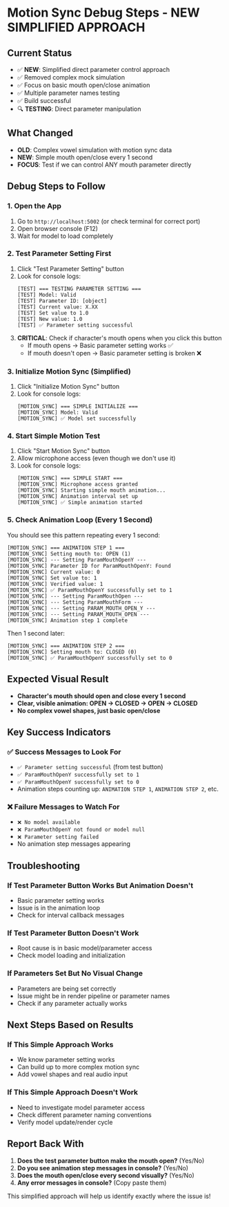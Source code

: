 # Motion Sync Debug Steps - NEW SIMPLIFIED APPROACH

## Current Status
- ✅ **NEW**: Simplified direct parameter control approach
- ✅ Removed complex mock simulation 
- ✅ Focus on basic mouth open/close animation
- ✅ Multiple parameter names testing
- ✅ Build successful
- 🔍 **TESTING**: Direct parameter manipulation

## What Changed
- **OLD**: Complex vowel simulation with motion sync data
- **NEW**: Simple mouth open/close every 1 second
- **FOCUS**: Test if we can control ANY mouth parameter directly

## Debug Steps to Follow

### 1. Open the App
1. Go to `http://localhost:5002` (or check terminal for correct port)
2. Open browser console (F12)
3. Wait for model to load completely

### 2. Test Parameter Setting First
1. Click "Test Parameter Setting" button
2. Look for console logs:
   ```
   [TEST] === TESTING PARAMETER SETTING ===
   [TEST] Model: Valid
   [TEST] Parameter ID: [object]
   [TEST] Current value: X.XX
   [TEST] Set value to 1.0
   [TEST] New value: 1.0
   [TEST] ✅ Parameter setting successful
   ```
3. **CRITICAL**: Check if character's mouth opens when you click this button
   - If mouth opens → Basic parameter setting works ✅
   - If mouth doesn't open → Basic parameter setting is broken ❌

### 3. Initialize Motion Sync (Simplified)
1. Click "Initialize Motion Sync" button
2. Look for console logs:
   ```
   [MOTION_SYNC] === SIMPLE INITIALIZE ===
   [MOTION_SYNC] Model: Valid
   [MOTION_SYNC] ✅ Model set successfully
   ```

### 4. Start Simple Motion Test
1. Click "Start Motion Sync" button
2. Allow microphone access (even though we don't use it)
3. Look for console logs:
   ```
   [MOTION_SYNC] === SIMPLE START ===
   [MOTION_SYNC] Microphone access granted
   [MOTION_SYNC] Starting simple mouth animation...
   [MOTION_SYNC] Animation interval set up
   [MOTION_SYNC] ✅ Simple animation started
   ```

### 5. Check Animation Loop (Every 1 Second)
You should see this pattern repeating every 1 second:
```
[MOTION_SYNC] === ANIMATION STEP 1 ===
[MOTION_SYNC] Setting mouth to: OPEN (1)
[MOTION_SYNC] --- Setting ParamMouthOpenY ---
[MOTION_SYNC] Parameter ID for ParamMouthOpenY: Found
[MOTION_SYNC] Current value: 0
[MOTION_SYNC] Set value to: 1
[MOTION_SYNC] Verified value: 1
[MOTION_SYNC] ✅ ParamMouthOpenY successfully set to 1
[MOTION_SYNC] --- Setting ParamMouthOpen ---
[MOTION_SYNC] --- Setting ParamMouthForm ---
[MOTION_SYNC] --- Setting PARAM_MOUTH_OPEN_Y ---
[MOTION_SYNC] --- Setting PARAM_MOUTH_OPEN ---
[MOTION_SYNC] Animation step 1 complete
```

Then 1 second later:
```
[MOTION_SYNC] === ANIMATION STEP 2 ===
[MOTION_SYNC] Setting mouth to: CLOSED (0)
[MOTION_SYNC] ✅ ParamMouthOpenY successfully set to 0
```

## Expected Visual Result
- **Character's mouth should open and close every 1 second**
- **Clear, visible animation: OPEN → CLOSED → OPEN → CLOSED**
- **No complex vowel shapes, just basic open/close**

## Key Success Indicators

### ✅ Success Messages to Look For
- `✅ Parameter setting successful` (from test button)
- `✅ ParamMouthOpenY successfully set to 1`
- `✅ ParamMouthOpenY successfully set to 0`
- Animation steps counting up: `ANIMATION STEP 1`, `ANIMATION STEP 2`, etc.

### ❌ Failure Messages to Watch For
- `❌ No model available`
- `❌ ParamMouthOpenY not found or model null`
- `❌ Parameter setting failed`
- No animation step messages appearing

## Troubleshooting

### If Test Parameter Button Works But Animation Doesn't
- Basic parameter setting works
- Issue is in the animation loop
- Check for interval callback messages

### If Test Parameter Button Doesn't Work
- Root cause is in basic model/parameter access
- Check model loading and initialization

### If Parameters Set But No Visual Change
- Parameters are being set correctly
- Issue might be in render pipeline or parameter names
- Check if any parameter actually works

## Next Steps Based on Results

### If This Simple Approach Works
- We know parameter setting works
- Can build up to more complex motion sync
- Add vowel shapes and real audio input

### If This Simple Approach Doesn't Work
- Need to investigate model parameter access
- Check different parameter naming conventions
- Verify model update/render cycle

## Report Back With
1. **Does the test parameter button make the mouth open?** (Yes/No)
2. **Do you see animation step messages in console?** (Yes/No)
3. **Does the mouth open/close every second visually?** (Yes/No)
4. **Any error messages in console?** (Copy paste them)

This simplified approach will help us identify exactly where the issue is! 